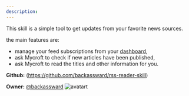 ```yaml
---
description: 
---
```

This skill is a simple tool to get updates from your favorite news sources.

the main features are:
* manage your feed subscriptions from your [dashboard](https://home.mycroft.ai/),
* ask Mycroft to check if new articles have been published,
* ask Mycroft to read the titles and other information for you.

**Github:** (https://github.com/backassward/rss-reader-skill)

**Owner:** [@backassward](https://github.com/backassward) ![avatart](https://avatars2.githubusercontent.com/u/38608535?v=4)

